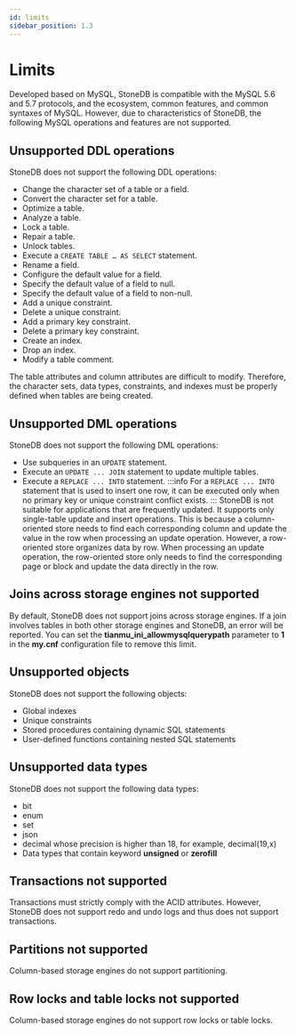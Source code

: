 ```yaml
---
id: limits
sidebar_position: 1.3
---
```


# Limits
Developed based on MySQL, StoneDB is compatible with the MySQL 5.6 and 5.7 protocols, and the ecosystem, common features, and common syntaxes of MySQL. However, due to characteristics of StoneDB, the following MySQL operations and features are not supported.
## Unsupported DDL operations
StoneDB does not support the following DDL operations:

- Change the character set of a table or a field.
- Convert the character set for a table.
- Optimize a table.
- Analyze a table.
- Lock a table.
- Repair a table.
- Unlock tables.
- Execute a `CREATE TABLE … AS SELECT` statement.
- Rename a field.
- Configure the default value for a field.
- Specify the default value of a field to null.
- Specify the default value of a field to non-null.
- Add a unique constraint.
- Delete a unique constraint.
- Add a primary key constraint.
- Delete a primary key constraint.
- Create an index.
- Drop an index.
- Modify a table comment.

The table attributes and column attributes are difficult to modify. Therefore, the character sets, data types, constraints, and indexes must be properly defined when tables are being created.
## Unsupported DML operations
StoneDB does not support the following DML operations:

- Use subqueries in an `UPDATE` statement.
- Execute an `UPDATE ... JOIN` statement to update multiple tables.
- Execute a `REPLACE ... INTO` statement.
:::info
For a `REPLACE ... INTO` statement that is used to insert one row, it can be executed only when no primary key or unique constraint conflict exists.
:::
StoneDB is not suitable for applications that are frequently updated. It supports only single-table update and insert operations. This is because a column-oriented store needs to find each corresponding column and update the value in the row when processing an update operation. However, a row-oriented store organizes data by row. When processing an update operation, the row-oriented store only needs to find the corresponding page or block and update the data directly in the row.
## Joins across storage engines not supported
By default, StoneDB does not support joins across storage engines. If a join involves tables in both other storage engines and StoneDB, an error will be reported. You can set the **tianmu_ini_allowmysqlquerypath** parameter to **1** in the **my.cnf** configuration file to remove this limit.
## Unsupported objects
StoneDB does not support the following objects:

- Global indexes
- Unique constraints
- Stored procedures containing dynamic SQL statements
- User-defined functions containing nested SQL statements
## Unsupported data types
StoneDB does not support the following data types:

- bit
- enum
- set
- json
- decimal whose precision is higher than 18, for example, decimal(19,x)
- Data types that contain keyword **unsigned** or **zerofill**
## Transactions not supported
Transactions must strictly comply with the ACID attributes. However, StoneDB does not support redo and undo logs and thus does not support transactions.
## Partitions not supported
Column-based storage engines do not support partitioning.
## Row locks and table locks not supported
Column-based storage engines do not support row locks or table locks.
